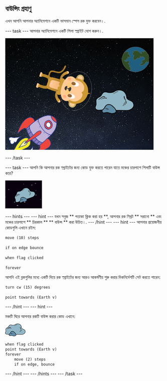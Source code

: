 ## বাউন্সিং গ্রহাণু

এখন আপনি আপনার অ্যানিমেশনে একটি ভাসমান স্পেস রক যুক্ত করবেন।.

\--- task \--- আপনার অ্যানিমেশনে একটি শিলা স্প্রাইট যোগ করুন।.

![একটি বানরের স্প্রিট যুক্ত করা হচ্ছে](images/space-rock-sprite.png)

\--- /task \---

\--- task \--- আপনি কি আপনার রক স্প্রাইটের জন্য কোড যুক্ত করতে পারেন যাতে মঞ্চের চারপাশে শিলাটি বাউন্স করে?

![বাউন্সিং শিলা পরীক্ষা করছে](images/space-bounce-test.png)

\--- hints \--- \--- hint \--- যখন সবুজ ** পতাকা ক্লিক করা হয় **, আপনার রক স্প্রিট ** সরানো ** এবং মঞ্চের চারপাশে ** চিরকাল ** ** বাউন্স ** করা উচিত।. \--- /hint \--- \--- hint \--- আপনার প্রয়োজনীয় কোডগুলি এখানে রইল:

```blocks3
move (10) steps

if on edge bounce

when flag clicked

forever
```

আপনি এই ব্লকগুলির মধ্যে একটি দিয়ে রক স্প্রাইটের জন্য আরও আকর্ষণীয় শুরু করার দিকনির্দেশটি সেট করতে পারেন:

```blocks3
turn cw (15) degrees

point towards (Earth v)
```

\--- /hint \--- \--- hint \---

মঞ্চটি ঘিরে আপনার রকটি বাউন্স করার কোড এখানে:

![রক স্প্রাইট](images/sprite-rock.png)

```blocks3
when flag clicked
point towards (Earth v)
forever
    move (2) steps
    if on edge, bounce
```

\--- /hint \--- \--- /hints \--- \--- /task \---